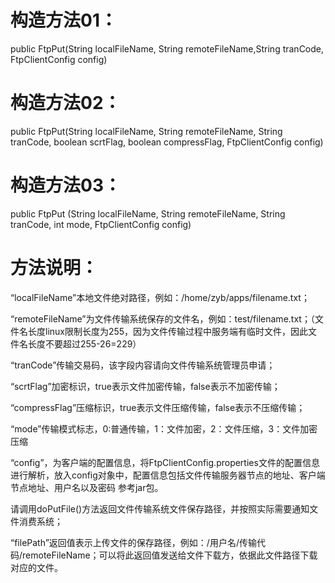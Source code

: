 

构造方法01：
=====
public FtpPut(String localFileName, String remoteFileName,String tranCode, FtpClientConfig config)

构造方法02：
=====
public FtpPut(String localFileName, String remoteFileName, String tranCode, boolean scrtFlag, boolean compressFlag, FtpClientConfig config)

构造方法03：
=====
public FtpPut (String localFileName, String remoteFileName, String tranCode, int mode, FtpClientConfig config)


#
方法说明：
=====
“localFileName”本地文件绝对路径，例如：/home/zyb/apps/filename.txt；

“remoteFileName”为文件传输系统保存的文件名，例如：test/filename.txt；（文件名长度linux限制长度为255，因为文件传输过程中服务端有临时文件，因此文件名长度不要超过255-26=229）

“tranCode”传输交易码，该字段内容请向文件传输系统管理员申请；

“scrtFlag”加密标识，true表示文件加密传输，false表示不加密传输；

“compressFlag”压缩标识，true表示文件压缩传输，false表示不压缩传输；

“mode”传输模式标志，0:普通传输，1：文件加密，2：文件压缩，3：文件加密压缩

“config”，为客户端的配置信息，将FtpClientConfig.properties文件的配置信息进行解析，放入config对象中，配置信息包括文件传输服务器节点的地址、客户端节点地址、用户名以及密码 参考jar包。

请调用doPutFile()方法返回文件传输系统文件保存路径，并按照实际需要通知文件消费系统；

“filePath”返回值表示上传文件的保存路径，例如：/用户名/传输代码/remoteFileName；可以将此返回值发送给文件下载方，依据此文件路径下载对应的文件。
